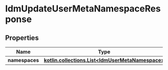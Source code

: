 
# IdmUpdateUserMetaNamespaceResponse

## Properties
| Name | Type | Description | Notes |
| ------------ | ------------- | ------------- | ------------- |
| **namespaces** | [**kotlin.collections.List&lt;IdmUserMetaNamespace&gt;**](IdmUserMetaNamespace.md) |  |  [optional] |
